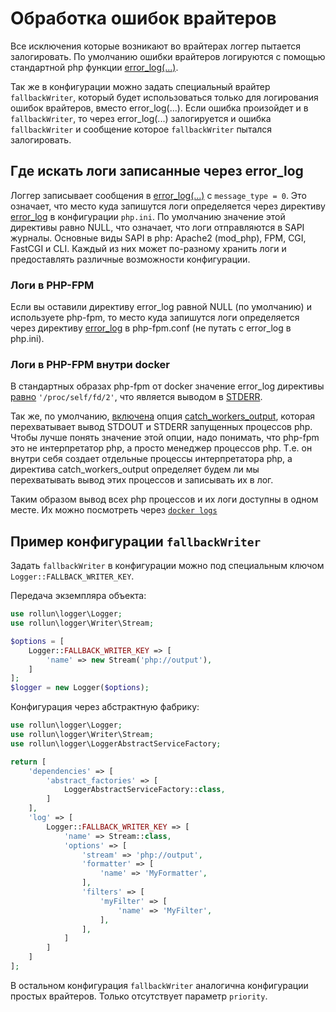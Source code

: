 # Обработка ошибок врайтеров
Все исключения которые возникают во врайтерах логгер пытается залогировать. 
По умолчанию ошибки врайтеров логируются с помощью стандартной php функции [error_log(...)](https://www.php.net/manual/ru/function.error-log.php).

Так же в конфигурации можно задать специальный врайтер `fallbackWriter`, который будет использоваться только для логирования
ошибок врайтеров, вместо error_log(...). Если ошибка произойдет и в `fallbackWriter`, то через error_log(...) залогируется и 
ошибка `fallbackWriter` и сообщение которое `fallbackWriter` пытался залогировать.

## Где искать логи записанные через error_log
Логгер записывает сообщения в [error_log(...)](https://www.php.net/manual/ru/function.error-log.php) с `message_type = 0`.
Это означает, что место куда запишутся логи определяется через директиву [error_log](https://www.php.net/manual/ru/errorfunc.configuration.php#ini.error-log)
в конфигурации `php.ini`. По умолчанию значение этой директивы равно NULL, что означает, что логи отправляются в SAPI журналы.
Основные виды SAPI в php: Apache2 (mod_php), FPM, CGI, FastCGI и CLI. Каждый из них может по-разному хранить логи и предоставлять
различные возможности конфигурации.

### Логи в PHP-FPM
Если вы оставили директиву error_log равной NULL (по умолчанию) и используете php-fpm, то место куда запишутся логи определяется
через директиву [error_log](https://www.php.net/manual/ru/install.fpm.configuration.php#error-log) в php-fpm.conf 
(не путать с error_log в php.ini). 

### Логи в PHP-FPM внутри docker
В стандартных образах php-fpm от docker значение error_log директивы [равно](https://github.com/docker-library/php/blob/5dd0da6ee3cede9a9f12e46fd5c58e96577aaafe/7.2/alpine3.12/fpm/Dockerfile#L208)
`'/proc/self/fd/2'`, что является выводом в [STDERR](https://docs.docker.com/config/containers/logging/).

Так же, по умолчанию, [включена](https://github.com/docker-library/php/blob/5dd0da6ee3cede9a9f12e46fd5c58e96577aaafe/7.2/alpine3.12/fpm/Dockerfile#L217)
опция [catch_workers_output](https://www.php.net/manual/ru/install.fpm.configuration.php#catch-workers-output), которая 
перехватывает вывод STDOUT и STDERR запущенных процессов php. Чтобы лучше понять значение этой опции, надо понимать, что
php-fpm это не интерпретатор php, а просто менеджер процессов php. Т.е. он внутри себя создает отдельные процессы интерпретатора
php, а директива catch_workers_output определяет будем ли мы перехватывать вывод этих процессов и записывать их в лог.

Таким образом вывод всех php процессов и их логи доступны в одном месте. Их можно посмотреть через [`docker logs`](https://docs.docker.com/engine/reference/commandline/logs/)


## Пример конфигурации `fallbackWriter`
Задать `fallbackWriter` в конфигурации можно под специальным ключом `Logger::FALLBACK_WRITER_KEY`.

Передача экземпляра объекта:
```php
use rollun\logger\Logger;
use rollun\logger\Writer\Stream;

$options = [
    Logger::FALLBACK_WRITER_KEY => [
        'name' => new Stream('php://output'),
    ]
];
$logger = new Logger($options);
```

Конфигурация через абстрактную фабрику:
```php
use rollun\logger\Logger;
use rollun\logger\Writer\Stream;
use rollun\logger\LoggerAbstractServiceFactory;

return [
    'dependencies' => [
        'abstract_factories' => [
            LoggerAbstractServiceFactory::class,
        ]
    ],
    'log' => [
        Logger::FALLBACK_WRITER_KEY => [
            'name' => Stream::class,
            'options' => [
                'stream' => 'php://output',
                'formatter' => [
                    'name' => 'MyFormatter',
                ],
                'filters' => [
                    'myFilter' => [
                        'name' => 'MyFilter',
                    ],
                ],
            ]
        ]
    ]
];
```
В остальном конфигурация `fallbackWriter` аналогична конфигурации простых врайтеров.
Только отсутствует параметр `priority`.